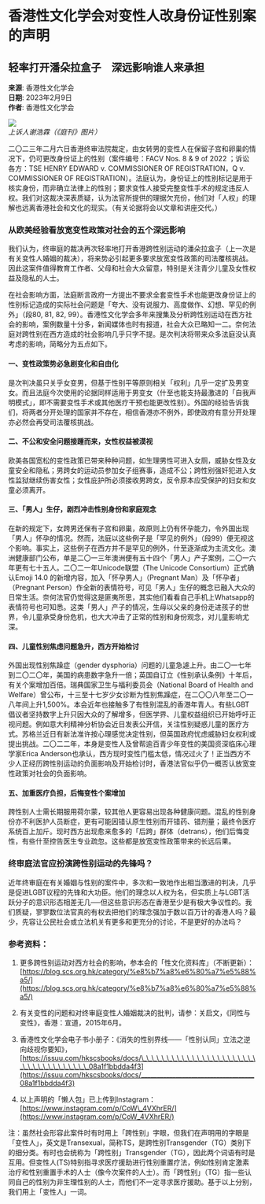 # 香港性文化学会对变性人改身份证性别案的声明
## 轻率打开潘朵拉盒子　深远影响谁人来承担

**来源**: 香港性文化学会  
**日期**: 2023年2月9日  
**作者**: 香港性文化学会  

![](/News/170895/FAC_TG_web.jpg)  
*上诉人谢浩霖（《庭刊》图片）*

二〇二三年二月六日香港终审法院裁定，由女转男的变性人在保留子宫和卵巢的情况下，仍可更改身份证上的性别（案件编号：FACV Nos. 8 & 9 of 2022 ；诉讼各方：TSE HENRY EDWARD v. COMMISSIONER OF REGISTRATION，Q v. COMMISSIONER OF REGISTRATION）。法庭认为，身份证上的性别标记是用于核实身份，而非确立法律上的性别；要求变性人接受完整变性手术的规定违反人权。我们对这裁决深表质疑，认为法官所提供的理据欠充份，他们对「人权」的理解也远离香港社会和文化的现实。（有关论据将会以文章和讲座交代。）

### 从欧美经验看放宽变性政策对社会的五个深远影响

我们认为，终审庭的裁决再次轻率地打开香港跨性别运动的潘朵拉盒子（上一次是有关变性人婚姻的裁决），将来势必引起更多要求放宽变性政策的司法覆核挑战。因此这案件值得教育工作者、父母和社会大众留意，特别是关注青少儿童及女性权益及隐私的人士。

在社会影响方面，法庭断言政府一方提出不要求全套变性手术也能更改身份证上的性别标记造成的实际社会问题是「夸大、没有说服力、高度做作、幻想、罕见的例外」（段80, 81, 82, 99）。香港性文化学会多年来搜集及分析跨性别运动在西方社会的影响，案例数量十分多，新闻媒体也时有报道，社会大众已略知一二。奈何法庭对跨性别在西方造成的社会影响几乎只字不提。是次判决将带来众多法庭没认真考虑的影响，简略分为五点如下。

#### 一、变性政策势必急剧变化和自由化

是次判决虽只关乎女变男，但基于性别平等原则相关「权利」几乎一定扩及男变女。而且法庭今次使用的论据同样适用于男变女（什至也能支持最激进的「自我声明模式」，即不需要变性手术或其他医疗干预也能更改性别）。外国的经验告诉我们，将两者分开处理的国家并不存在，相信香港亦不例外，即使政府有意分开处理亦必然会再受司法覆核挑战。

#### 二、不公和安全问题接踵而来，女性权益被漠视

欧美各国宽松的变性政策已带来种种问题，如生理男性可进入女厕，威胁女性及女童安全和隐私；男跨女的运动员参加女子组赛事，造成不公；跨性别强奸犯进入女性监狱继续伤害女性；女性庇护所必须接收男跨女，反令原本应受保护的妇女和女童必须离开。

#### 三、「男人」生仔，剧烈冲击性别身份和家庭观念

在新的规定下，女跨男还保有子宫和卵巢，故原则上仍有怀孕能力，令外国出现「男人」怀孕的情况。然而，法庭以这些例子是「罕见的例外」（段99）便无视这个影响。事实上，这些例子在西方并不是罕见的例外，什至逐渐成为主流文化。澳洲健康部门公布，单是二〇一三年澳洲便有五十四个「男人」产子案例，二〇一六年更有七十五人。二〇二一年Unicode联盟（The Unicode Consortium）正式确认Emoji 14.0 的新增内容，加入「怀孕男人」（Pregnant Man）及「怀孕者」（Pregnant Person）作全新的表情符号，可见「男人」生仔的概念已融入大众的日常生活。奈何法官仍觉得这是匪夷所思，其实他们看看自己手机上Whatsapp的表情符号也可知悉。这类「男人」产子的情况，生母以父亲的身份走进孩子的世界，令儿童承受身份危机，也大大冲击了正常的性别和身份观念，对儿童影响尤深。

#### 四、儿童性别焦虑问题急升，西方开始检讨

外国出现性别焦躁症（gender dysphoria）问题的儿童急遽上升。由二〇一七年到二〇二〇年，美国的病患数字急升一倍；英国自订立《性别承认条例》十年后，有关个案增加百倍。瑞典国家卫生与福利委员会（National Board of Health and Welfare）曾公布，十三至十七岁少女诊断为性别焦躁症，在二〇〇八年至二〇一八年间上升1,500%。本会近年也接触多了有性别混乱的香港年青人。有些LGBT倡议者坚持数字上升只因大众的了解增多，但医学界、儿童权益组织已开始呼吁正视问题。例如意大利精神分析协会近日发表公开信，关注性别疑惑儿童的医疗方式。苏格兰近日有新法准许按心理感觉决定性别，但英国政府忧虑威胁妇女权利或提出挑战。二〇二二年，本身是变性人及曾帮逾百青少年变性的美国资深临床心理学家Erica Anderson也承认，西方现时变性门槛太低，情况过火了！正当西方不少人正经历跨性别运动的负面影响及开始检讨时，香港法官似乎仍一概否认放宽变性政策对社会的负面影响。

#### 五、加重医疗负担，后悔变性个案增加

跨性别人士需长期服用荷尔蒙，较其他人更容易出现各种健康问题。混乱的性别身份亦不利医护人员断症，更有可能因错认原生性别而开错药、错剂量；最终令医疗系统百上加斤。现时西方出现愈来愈多的「后跨」群体（detrans），他们后悔变性，有些什至控告医生专业疏忽。这些都是放宽变性政策带来的长远后果。

### 终审庭法官应扮演跨性别运动的先锋吗？

近年终审庭在有关婚姻与性别的案件中，多次和一致地作出相当激进的判决，几乎是促进LGBT议程的先锋和大功臣。他们的理念以人权为名，但实质上与LGBT活跃分子的意识形态相差无几──但这些意识形态在香港至少是有极大争议性的。我们质疑，寥寥数位法官真的有权去把他们的理念强加于数以百万计的香港人吗？最少，先容让公民社会或立法机关有更多和更充分的讨论，不是更好的办法吗？

### 参考资料：

1. 更多跨性别运动对西方社会的影响，参本会的「性文化资料库」（不断更新）：[https://blog.scs.org.hk/category/%e8%b7%a8%e6%80%a7%e5%88%a5/](https://blog.scs.org.hk/category/%e8%b7%a8%e6%80%a7%e5%88%a5/)

2. 有关变性的问题和对终审庭变性人婚姻裁决的批判，请参：关启文，《同性与变性》，香港：宣道，2015年6月。

3. 香港性文化学会电子书小册子：《消失的性别界线——「性别认同」立法之逆向歧视你要知》，[https://issuu.com/hkscsbooks/docs/\_\_\_\_\_\_\_\_\_\_\_\_\_\_\_\_\_\_\_\_\_\_\_\_\_\_\_\_\_\_\_\_\_\_\_\_08a1f1bbdda4f3](https://issuu.com/hkscsbooks/docs/____________________________________08a1f1bbdda4f3)

4. 以上声明的「懒人包」已上传到Instagram：[https://www.instagram.com/p/CoW\_4VXhrER/](https://www.instagram.com/p/CoW_4VXhrER/)

注：虽然社会形容此案件时有时用上「跨性别」字眼，但我们在声明用的字眼是「变性人」，英文是Transexual，简称TS，是跨性别Transgender（TG）类别下的细分类。有时也会统称为「跨性别」Transgender（TG），因此两个词语有时是互用。但变性人(TS)特别指寻求医疗援助进行性别重置疗法，例如性别肯定激素治疗和性别重置手术的人士（像今次案件的人士）。而「跨性别」（TG）指一些认同自己的性别为非生理性别的人士，而他们不一定寻求医疗援助。基于以上分别，我们用上「变性人」一词。
